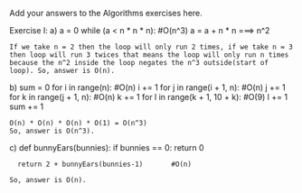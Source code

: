 Add your answers to the Algorithms exercises here.

Exercise I:
a)  a = 0
    while (a < n * n * n):                 #O(n^3) 
      a = a + n * n                     ===> n^2

    If we take n = 2 then the loop will only run 2 times, if we take n = 3 then loop will run 3 twices that means the loop will only run n times because the n^2 inside the loop negates the n^3 outside(start of loop). So, answer is O(n). 


b)  sum = 0
    for i in range(n):                      #O(n)
      i += 1
      for j in range(i + 1, n):             #O(n)
        j += 1
        for k in range(j + 1, n):           #O(n)
          k += 1
          for l in range(k + 1, 10 + k):    #O(9)
            l += 1
            sum += 1 
    
    O(n) * O(n) * O(n) * O(1) = O(n^3) 
    So, answer is O(n^3). 


c)  def bunnyEars(bunnies): 
      if bunnies == 0:
        return 0

      return 2 + bunnyEars(bunnies-1)       #O(n)

    So, answer is O(n). 
